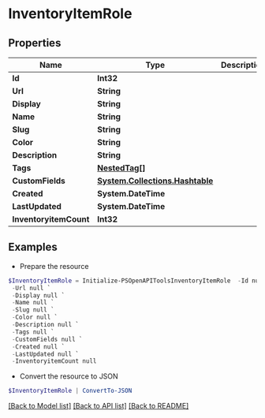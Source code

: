 # InventoryItemRole
## Properties

Name | Type | Description | Notes
------------ | ------------- | ------------- | -------------
**Id** | **Int32** |  | [readonly] 
**Url** | **String** |  | [readonly] 
**Display** | **String** |  | [readonly] 
**Name** | **String** |  | 
**Slug** | **String** |  | 
**Color** | **String** |  | [optional] 
**Description** | **String** |  | [optional] 
**Tags** | [**NestedTag[]**](NestedTag.md) |  | [optional] 
**CustomFields** | [**System.Collections.Hashtable**](AnyType.md) |  | [optional] 
**Created** | **System.DateTime** |  | [readonly] 
**LastUpdated** | **System.DateTime** |  | [readonly] 
**InventoryitemCount** | **Int32** |  | [readonly] 

## Examples

- Prepare the resource
```powershell
$InventoryItemRole = Initialize-PSOpenAPIToolsInventoryItemRole  -Id null `
 -Url null `
 -Display null `
 -Name null `
 -Slug null `
 -Color null `
 -Description null `
 -Tags null `
 -CustomFields null `
 -Created null `
 -LastUpdated null `
 -InventoryitemCount null
```

- Convert the resource to JSON
```powershell
$InventoryItemRole | ConvertTo-JSON
```

[[Back to Model list]](../README.md#documentation-for-models) [[Back to API list]](../README.md#documentation-for-api-endpoints) [[Back to README]](../README.md)

